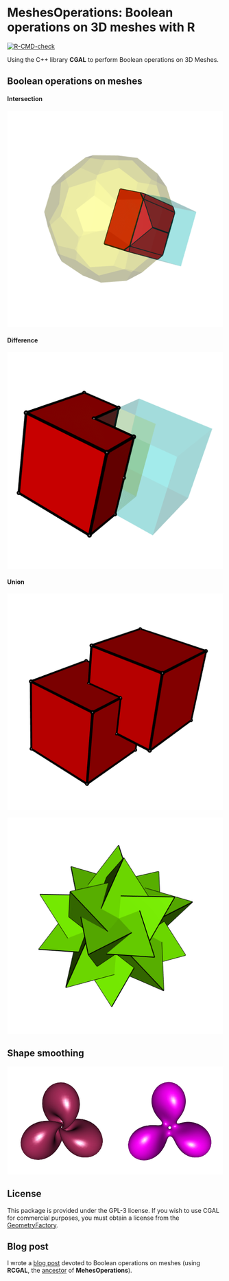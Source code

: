 # MeshesOperations: Boolean operations on 3D meshes with R

<!-- badges: start -->
[![R-CMD-check](https://github.com/stla/MeshesOperations/workflows/R-CMD-check/badge.svg)](https://github.com/stla/MeshesOperations/actions)
<!-- badges: end -->

Using the C++ library **CGAL** to perform Boolean operations on 3D Meshes.


## Boolean operations on meshes

#### Intersection

![](https://raw.githubusercontent.com/stla/MeshesOperations/master/inst/screenshots/Intersection.png)

#### Difference

![](https://raw.githubusercontent.com/stla/MeshesOperations/master/inst/screenshots/Difference.png)

#### Union

![](https://raw.githubusercontent.com/stla/MeshesOperations/master/inst/screenshots/Union.png)

![](https://raw.githubusercontent.com/stla/MeshesOperations/master/inst/screenshots/tetrahedraCompound.gif)


## Shape smoothing

![](https://raw.githubusercontent.com/stla/MeshesOperations/master/inst/screenshots/HopfTorusSmoothed.gif)


## License

This package is provided under the GPL-3 license. If you wish to use CGAL for 
commercial purposes, you must obtain a license from the 
[GeometryFactory](https://geometryfactory.com).


## Blog post

I wrote a 
[blog post](https://laustep.github.io/stlahblog/posts/BooleanOpsOnMeshes.html)
devoted to Boolean operations on meshes (using **RCGAL**, the 
[ancestor](https://laustep.github.io/stlahblog/posts/splittingRCGAL.html) 
of **MehesOperations**).
